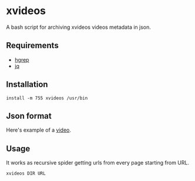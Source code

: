 # xvideos

A bash script for archiving xvideos videos metadata in json.

## Requirements

 - [hgrep](https://github.com/TUVIMEN/hgrep)
 - [jq](https://github.com/stedolan/jq)

## Installation

    install -m 755 xvideos /usr/bin

## Json format

Here's example of a [video](video-example.json).

## Usage

It works as recursive spider getting urls from every page starting from URL.

    xvideos DIR URL
